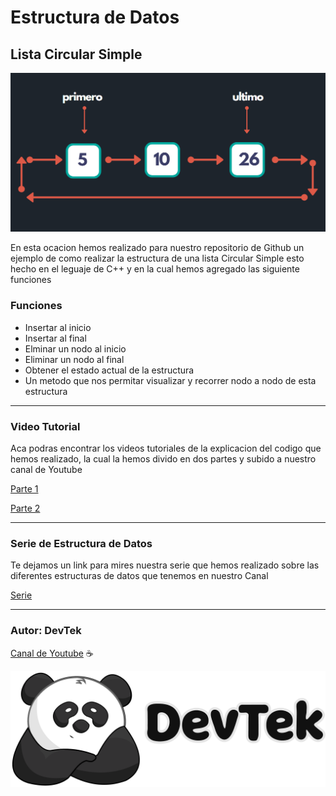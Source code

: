 # Estructura de Datos

## Lista Circular Simple

![Lista](src/lista.PNG)

En esta ocacion hemos realizado para nuestro repositorio de Github un ejemplo de como realizar la estructura de una lista Circular Simple esto hecho en el leguaje de C++ y en la cual hemos agregado las siguiente funciones


### Funciones

* Insertar al inicio 
* Insertar al final
* Elminar un nodo al inicio
* Eliminar un nodo al final
* Obtener el estado actual de la estructura
* Un metodo que nos permitar visualizar y recorrer nodo a nodo de esta estructura 

---
### Video Tutorial 

Aca podras encontrar los videos tutoriales de la explicacion del codigo que hemos realizado, la cual la hemos divido en dos partes y subido a nuestro canal de Youtube

[Parte 1](https://www.youtube.com/watch?v=PZE1op0tV4g&t=24s)

[Parte 2](https://youtu.be/Ob9AfVuaAQ4)

---
### Serie de Estructura de Datos

Te dejamos un link para mires nuestra serie que hemos realizado sobre las diferentes estructuras de datos que tenemos en nuestro Canal 

[Serie](https://www.youtube.com/playlist?list=PLsNXwVWhLj8S5Vz--hFcWKL9fwMNB3M5b)

---

### Autor: DevTek

[Canal de Youtube](https://www.youtube.com/channel/UClawZxxlqfXzPetVvUnMb4g) :coffee:

![DevTek](src/DevTek.png)

